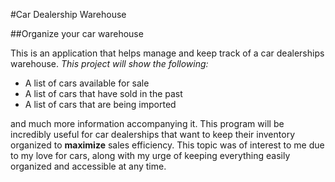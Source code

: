 #Car Dealership Warehouse

##Organize your car warehouse


This is an application that helps manage and keep track of a car dealerships warehouse. *This project will show the following:*
- A list of cars available for sale
- A list of cars that have sold in the past
- A list of cars that are being imported

and much more information accompanying it. This program will be incredibly useful for car dealerships that want to keep their inventory organized to **maximize** sales efficiency. This topic was of interest to me due to my love for cars, along with my urge of keeping everything easily organized and accessible at any time. 




